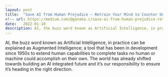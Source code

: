 ```yaml
---
layout: post
title:  "Save AI from Human Prejudice — Retrain Your Mind to Counter Unconscious Bias"
<!-- url: https://medium.com/@ganaka.c/save-ai-from-human-prejudice-retrain-your-mind-to-counter-unconscious-bias-34e449130300 -->
date:   2022-01-10
description: AI, the buzz word known as Artificial Intelligence, in practice can be explained as Augmented Intelligence; a tool that has been in development since 1950s to extend human capabilities to complete tasks no human or machine could accomplish on their own. The world has already shifted towards building an AI integrated future and it’s our responsibility to ensure it’s heading in the right direction.<br> <a class="article-link" href="https://medium.com/@ganaka.c/save-ai-from-human-prejudice-retrain-your-mind-to-counter-unconscious-bias-34e449130300" target="_blank">Continue Reading</a>
---
```


AI, the buzz word known as Artificial Intelligence, in practice can be explained as Augmented Intelligence; a tool that has been in development since 1950s to extend human capabilities to complete tasks no human or machine could accomplish on their own. The world has already shifted towards building an AI integrated future and it’s our responsibility to ensure it’s heading in the right direction.

<!-- <img src="/assets/img/1Ganaka_Chandrakumara.png" alt=""> -->

